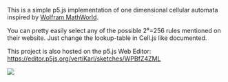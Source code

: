 This is a simple p5.js implementation of one dimensional cellular automata inspired by [Wolfram MathWorld](https://mathworld.wolfram.com/ElementaryCellularAutomaton.html).

You can pretty easily select any of the possible 2⁸=256 rules mentioned on their website. Just change the lookup-table in Cell.js like documented.

This project is also hosted on the p5.js Web Editor: https://editor.p5js.org/vertiKarl/sketches/WPBfZ4ZML

![](https://media.discordapp.net/attachments/330350395409039360/1197940410937511966/image.png)
